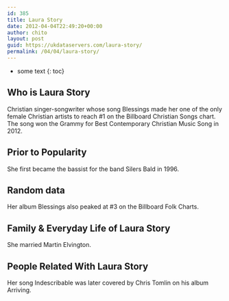 ```yaml
---
id: 385
title: Laura Story
date: 2012-04-04T22:49:20+00:00
author: chito
layout: post
guid: https://ukdataservers.com/laura-story/
permalink: /04/04/laura-story/
---
```


* some text
{: toc}


## Who is  Laura Story
                  
                  
                  
Christian singer-songwriter whose song Blessings made her one of the only female Christian artists to reach #1 on the Billboard Christian Songs chart. The song won the Grammy for Best Contemporary Christian Music Song in 2012. 
                  
                
                
                
## Prior to Popularity 
                  
                  
                  
She first became the bassist for the band Silers Bald in 1996.
                  
                
                
                
## Random data 
                  
                  
                  
Her album Blessings also peaked at #3 on the Billboard Folk Charts.
                  
                
                
                
## Family & Everyday Life of Laura Story
                  
                  
                  
She married Martin Elvington. 
                  
                
                
                
## People Related With  Laura Story
                  
                  
                  
Her song Indescribable was later covered by Chris Tomlin on his album Arriving.
                  
                
              
            
          
          
          
    
    
  
